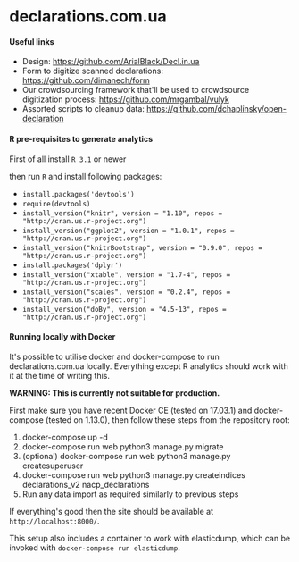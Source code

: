 # declarations.com.ua

#### Useful links

* Design: https://github.com/ArialBlack/Decl.in.ua
* Form to digitize scanned declarations: https://github.com/dimanech/form
* Our crowdsourcing framework that'll be used to crowdsource digitization process: https://github.com/mrgambal/vulyk
* Assorted scripts to cleanup data: https://github.com/dchaplinsky/open-declaration

#### R pre-requisites to generate analytics
First of all install ```R 3.1``` or newer

then run ```R``` and install following packages:
* ```install.packages('devtools')```
* ```require(devtools)```
* ```install_version("knitr", version = "1.10", repos = "http://cran.us.r-project.org")```
* ```install_version("ggplot2", version = "1.0.1", repos = "http://cran.us.r-project.org")```
* ```install_version("knitrBootstrap", version = "0.9.0", repos = "http://cran.us.r-project.org")```
* ```install.packages('dplyr')```
* ```install_version("xtable", version = "1.7-4", repos = "http://cran.us.r-project.org")```
* ```install_version("scales", version = "0.2.4", repos = "http://cran.us.r-project.org")```
* ```install_version("doBy", version = "4.5-13", repos = "http://cran.us.r-project.org")```


#### Running locally with Docker

It's possible to utilise docker and docker-compose to run declarations.com.ua locally. Everything except R analytics
should work with it at the time of writing this.

**WARNING: This is currently not suitable for production.**

First make sure you have recent Docker CE (tested on 17.03.1) and docker-compose (tested on 1.13.0), then follow these
steps from the repository root:
1. docker-compose up -d
2. docker-compose run web python3 manage.py migrate
3. (optional) docker-compose run web python3 manage.py createsuperuser
4. docker-compose run web python3 manage.py createindices declarations_v2 nacp_declarations
5. Run any data import as required similarly to previous steps

If everything's good then the site should be available at `http://localhost:8000/`.

This setup also includes a container to work with elasticdump, which can be invoked with `docker-compose run elasticdump`.
